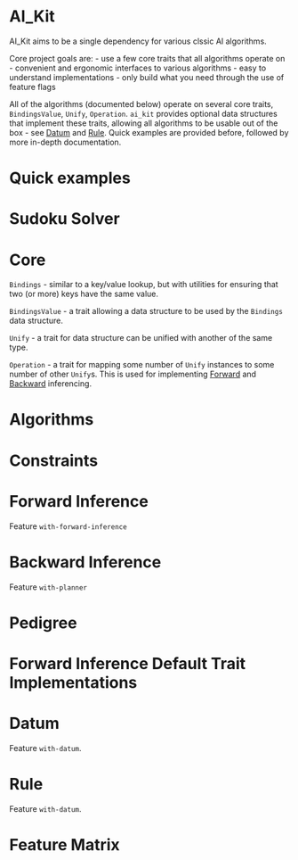 AI_Kit
======

AI_Kit aims to be a single dependency for various clssic AI algorithms.

Core project goals are:
    - use a few core traits that all algorithms operate on
    - convenient and ergonomic interfaces to various algorithms
    - easy to understand implementations
    - only build what you need through the use of feature flags

All of the algorithms (documented below) operate on several core traits, `BindingsValue`, `Unify`, `Operation`.
`ai_kit` provides optional data structures that implement these traits, allowing all algorithms to be usable out of the box - see [Datum](#datum-module) and [Rule](#rule-module).
Quick examples are provided before, followed by more in-depth documentation.

Quick examples
==============

Sudoku Solver
=============

Core
====

`Bindings` - similar to a key/value lookup, but with utilities for ensuring that two (or more) keys have the same value.

`BindingsValue` - a trait allowing a data structure to be used by the `Bindings` data structure.

`Unify` - a trait for data structure can be unified with another of the same type.

`Operation` - a trait for mapping some number of `Unify` instances to some number of other `Unify`s.
This is used for implementing [Forward](#forward-inference) and [Backward](#backward-inference) inferencing.

Algorithms
==========

Constraints
===========

Forward Inference
=================

Feature `with-forward-inference`

Backward Inference
==================

Feature `with-planner`

Pedigree
========

Forward Inference
Default Trait Implementations
=============================

Datum
=====

Feature `with-datum`.

Rule
====

Feature `with-datum`.

Feature Matrix
==============
